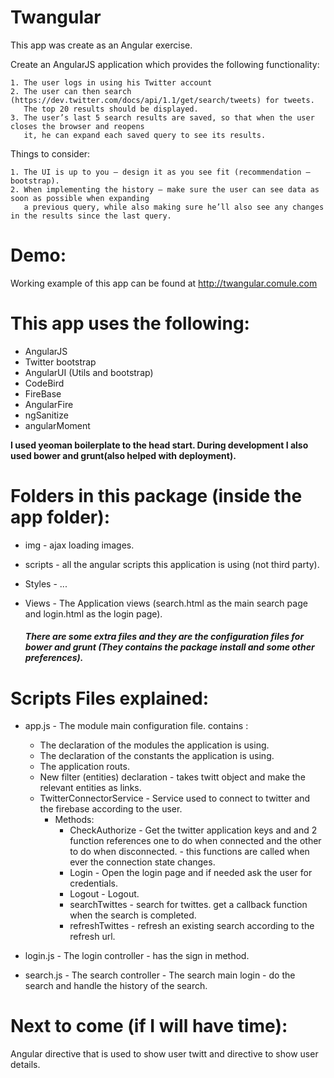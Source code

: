 Twangular
=========

This app was create as an Angular exercise.

Create an AngularJS application which provides the following functionality:

   	1. The user logs in using his Twitter account
	2. The user can then search (https://dev.twitter.com/docs/api/1.1/get/search/tweets) for tweets.
	   The top 20 results should be displayed.
	3. The user’s last 5 search results are saved, so that when the user closes the browser and reopens 
	   it, he can expand each saved query to see its results.
Things to consider:

	1. The UI is up to you – design it as you see fit (recommendation – bootstrap).
	2. When implementing the history – make sure the user can see data as soon as possible when expanding
	   a previous query, while also making sure he’ll also see any changes in the results since the last query.

Demo:
=====

Working example of this app can be found at <http://twangular.comule.com>


This app uses the following:
============================

- AngularJS
- Twitter bootstrap
- AngularUI (Utils and bootstrap)
- CodeBird
- FireBase
- AngularFire
- ngSanitize
- angularMoment




**I used yeoman boilerplate to the head start.
During development I also used bower and grunt(also helped with deployment).**


Folders in this package (inside the app folder):
================

-   img - ajax loading images.

- scripts - all the angular scripts this application is using (not third party).

- Styles - ...

- Views - The Application views (search.html as the main search page and login.html as the login page).

    ##### There are some extra files and they are the configuration files for bower and grunt (They contains the package install and some other preferences).


Scripts Files explained:
========================

- app.js - The module main configuration file. contains :
	- The declaration of the modules the application is using.
	- The declaration of the constants the application is using.
	- The application routs.
	- New filter (entities) declaration - takes twitt object and make the relevant entities as links.
	- TwitterConnectorService - Service used to connect to twitter and the firebase according to the user.
		- Methods:
			- CheckAuthorize - Get the twitter application keys and and 2 function references one to do when connected and the other to do when disconnected. - this functions
			  are called when ever the connection state changes.
			- Login - Open the login page and if needed ask the user for credentials.
			- Logout - Logout.
			- searchTwittes - search for twittes. get a callback function when the search is completed.
			- refreshTwittes - refresh an existing search according to the refresh url.

- login.js - The login controller - has the sign in method.

- search.js - The search controller - The search main login - do the search and handle the history of the search.








Next to come (if I will have time):
===================================
Angular directive that is used to show user twitt and directive to show user details.

